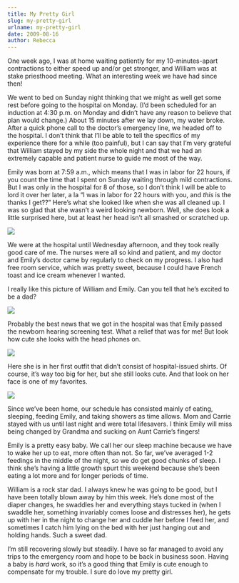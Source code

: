 ```yaml
---
title: My Pretty Girl
slug: my-pretty-girl
urlname: my-pretty-girl
date: 2009-08-16
author: Rebecca
---
```

One week ago, I was at home waiting patiently for my 10-minutes-apart
contractions to either speed up and/or get stronger, and William was at stake
priesthood meeting. What an interesting week we have had since then!

We went to bed on Sunday night thinking that we might as well get some rest
before going to the hospital on Monday. (I&#x02bc;d been scheduled for an
induction at 4:30 p.m. on Monday and didn&#x02bc;t have any reason to believe
that plan would change.) About 15 minutes after we lay down, my water broke.
After a quick phone call to the doctor&#x02bc;s emergency line, we headed off to
the hospital. I don&#x02bc;t think that I&#x02bc;ll be able to tell the
specifics of my experience there for a while (too painful), but I can say that
I&#x02bc;m very grateful that William stayed by my side the whole night and that
we had an extremely capable and patient nurse to guide me most of the way.

Emily was born at 7:59 a.m., which means that I was in labor for 22 hours, if
you count the time that I spent on Sunday waiting through mild contractions. But
I was only in the hospital for 8 of those, so I don&#x02bc;t think I will be
able to lord it over her later, a la &ldquo;I was in labor for 22 hours with
you, and *this* is the thanks I get??&rdquo; Here&#x02bc;s what she looked like
when she was all cleaned up. I was so glad that she wasn&#x02bc;t a weird
looking newborn. Well, she does look a little surprised here, but at least her
head isn&#x02bc;t all smashed or scratched up.

<img src="{static}/images/2009-08-10-emily-01.jpg" class="img-fluid">

We were at the hospital until Wednesday afternoon, and they took really good
care of me. The nurses were all so kind and patient, and my doctor and
Emily&#x02bc;s doctor came by regularly to check on my progress. I also had free
room service, which was pretty sweet, because I could have French toast and ice
cream whenever I wanted.

I really like this picture of William and Emily. Can you tell that he&#x02bc;s
excited to be a dad?

<img src="{static}/images/2009-08-10-emily-02.jpg" class="img-fluid">

Probably the best news that we got in the hospital was that Emily passed the
newborn hearing screening test. What a relief that was for me! But look how cute
she looks with the head phones on.

<img src="{static}/images/2009-08-12-emily-01.jpg" class="img-fluid">

Here she is in her first outfit that didn&#x02bc;t consist of hospital-issued
shirts. Of course, it&#x02bc;s way too big for her, but she still looks cute.
And that look on her face is one of my favorites.

<img src="{static}/images/2009-08-12-emily-02.jpg" class="img-fluid">

Since we&#x02bc;ve been home, our schedule has consisted mainly of eating,
sleeping, feeding Emily, and taking showers as time allows. Mom and Carrie
stayed with us until last night and were total lifesavers. I think Emily will
miss being changed by Grandma and sucking on Aunt Carrie&#x02bc;s fingers!

Emily is a pretty easy baby. We call her our sleep machine because we have to
wake her up to eat, more often than not. So far, we&#x02bc;ve averaged 1-2
feedings in the middle of the night, so we do get good chunks of sleep. I think
she&#x02bc;s having a little growth spurt this weekend because she&#x02bc;s been
eating a lot more and for longer periods of time.

William is a rock star dad. I always knew he was going to be good, but I have
been totally blown away by him this week. He&#x02bc;s done most of the diaper
changes, he swaddles her and everything stays tucked in (when I swaddle her,
something invariably comes loose and distresses her), he gets up with her in the
night to change her and cuddle her before I feed her, and sometimes I catch him
lying on the bed with her just hanging out and holding hands. Such a sweet dad.

I&#x02bc;m still recovering slowly but steadily. I have so far managed to avoid
any trips to the emergency room and hope to be back in business soon. Having a
baby is *hard* work, so it&#x02bc;s a good thing that Emily is cute enough to
compensate for my trouble. I sure do love my pretty girl.
